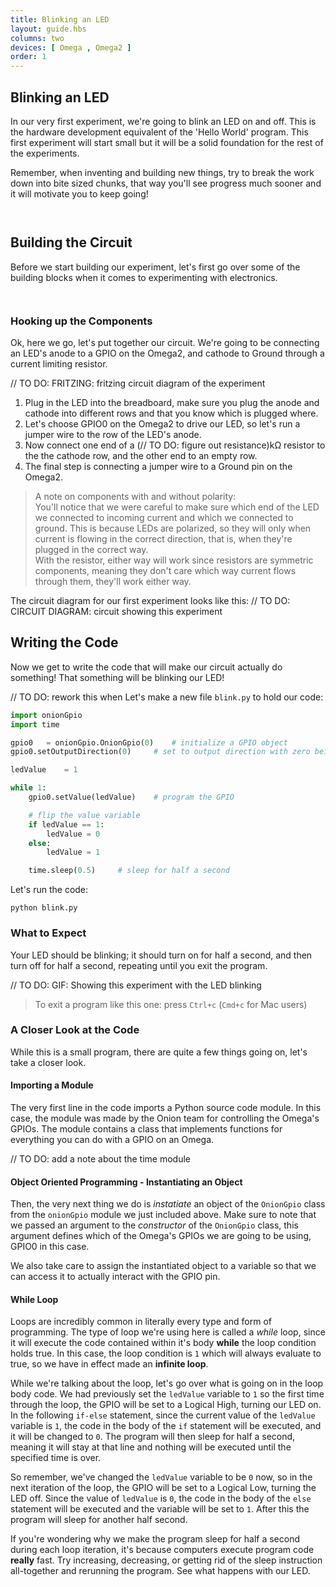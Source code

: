 ```yaml
---
title: Blinking an LED
layout: guide.hbs
columns: two
devices: [ Omega , Omega2 ]
order: 1
---
```


## Blinking an LED

In our very first experiment, we're going to blink an LED on and off. This is the hardware development equivalent of the 'Hello World' program. This first experiment will start small but it will be a solid foundation for the rest of the experiments.

Remember, when inventing and building new things, try to break the work down into bite sized chunks, that way you'll see progress much sooner and it will motivate you to keep going!


<!-- ### GPIO Pins as Outputs -->
```{r child = '../../shared/gpio-output.md'}
```

<!-- LEDs -->
```{r child = '../../shared/led.md'}
```

## Building the Circuit

Before we start building our experiment, let's first go over some of the building blocks when it comes to experimenting with electronics.


<!-- Jumper wires -->
```{r child = '../../shared/jumper-wires.md'}
```

<!-- Breadboard -->
```{r child = '../../shared/breadboard.md'}
```

### Hooking up the Components

Ok, here we go, let's put together our circuit. We're going to be connecting an LED's anode to a GPIO on the Omega2, and cathode to Ground through a current limiting resistor.

// TO DO: FRITZING: fritzing circuit diagram of the experiment

1. Plug in the LED into the breadboard, make sure you plug the anode and cathode into different rows and that you know which is plugged where.
2. Let's choose GPIO0 on the Omega2 to drive our LED, so let's run a jumper wire to the row of the LED's anode.
3. Now connect one end of a (// TO DO: figure out resistance)kΩ resistor to the the cathode row, and the other end to an empty row.
4. The final step is connecting a jumper wire to a Ground pin on the Omega2.

> A note on components with and without polarity: <br>
> You'll notice  that we were careful to make sure which end of the LED we connected to incoming current and which we connected to ground. This is because LEDs are polarized, so they will only when current is flowing in the correct direction, that is, when they're plugged in the correct way. <br>
> With the resistor, either way will work since resistors are symmetric components, meaning they don't care which way current flows through them, they'll work either way.


The circuit diagram for our first experiment looks like this:
// TO DO: CIRCUIT DIAGRAM: circuit showing this experiment


## Writing the Code

Now we get to write the code that will make our circuit actually do something! That something will be blinking our LED!

// TO DO: rework this when
Let's make a new file `blink.py` to hold our code:
``` python
import onionGpio
import time

gpio0 	= onionGpio.OnionGpio(0)	# initialize a GPIO object
gpio0.setOutputDirection(0)		# set to output direction with zero being the default value

ledValue 	= 1

while 1:
	gpio0.setValue(ledValue)	# program the GPIO

	# flip the value variable
	if ledValue == 1:
		ledValue = 0
	else:
		ledValue = 1

	time.sleep(0.5)		# sleep for half a second
```

Let's run the code:
```
python blink.py
```

### What to Expect

Your LED should be blinking; it should turn on for half a second, and then turn off for half a second, repeating until you exit the program.

// TO DO: GIF: Showing this experiment with the LED blinking

> To exit a program like this one: press `Ctrl+c` (`Cmd+c` for Mac users)


### A Closer Look at the Code

While this is a small program, there are quite a few things going on, let's take a closer look.

#### Importing a Module

The very first line in the code imports a Python source code module. In this case, the module was made by the Onion team for controlling the Omega's GPIOs. The module contains a class that implements functions for everything you can do with a GPIO on an Omega.

// TO DO: add a note about the time module


#### Object Oriented Programming - Instantiating an Object

Then, the very next thing we do is *instatiate* an object of the `OnionGpio` class from the `onionGpio` module we just included above. Make sure to note that we passed an argument to the *constructor* of the `OnionGpio` class, this argument defines which of the Omega's GPIOs we are going to be using, GPIO0 in this case.

We also take care to assign the instantiated object to a variable so that we can access it to actually interact with the GPIO pin.


#### While Loop

Loops are incredibly common in literally every type and form of programming. The type of loop we're using here is called a *while* loop, since it will execute the code contained within it's body **while** the loop condition holds true. In this case, the loop condition is `1` which will always evaluate to true, so we have in effect made an **infinite loop**.

While we're talking about the loop, let's go over what is going on in the loop body code. We had previously set the `ledValue` variable to `1` so the first time through the loop, the GPIO will be set to a Logical High, turning our LED on. In the following `if-else` statement, since the current value of the `ledValue` variable is `1`, the code in the body of the `if` statement will be executed, and it will be changed to `0`. The program will then sleep for half a second, meaning it will stay at that line and nothing will be executed until the specified time is over.

So remember, we've changed the `ledValue` variable to be `0` now, so in the next iteration of the loop, the GPIO will be set to a Logical Low, turning the LED off. Since the value of `ledValue` is `0`, the code in the body of the `else` statement will be executed and the variable will be set to `1`. After this the program will sleep for another half second.

If you're wondering why we make the program sleep for half a second during each loop iteration, it's because computers execute program code **really** fast. Try increasing, decreasing, or getting rid of the sleep instruction all-together and rerunning the program. See what happens with our LED.
